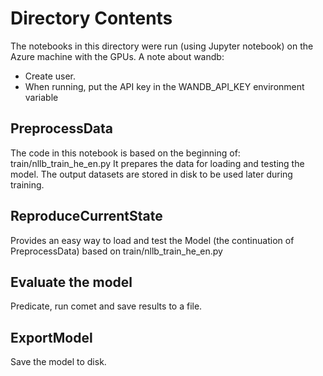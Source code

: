 # Directory Contents
The notebooks in this directory were run (using Jupyter notebook) on the Azure machine with the GPUs.
A note about wandb:
- Create user.
- When running, put the API key in the WANDB_API_KEY environment variable

## PreprocessData
The code in this notebook is based on the beginning of: train/nllb_train_he_en.py
It prepares the data for loading and testing the model. 
The output datasets are stored in disk to be used later during training.

## ReproduceCurrentState
Provides an easy way to load and test the Model (the continuation of PreprocessData) based on train/nllb_train_he_en.py 

## Evaluate the model
Predicate, run comet and save results to a file.

## ExportModel
Save the model to disk.


